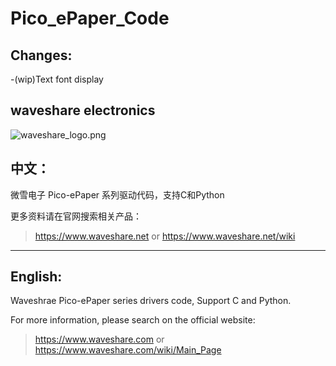 # Pico_ePaper_Code

## Changes:
-(wip)Text font display

## waveshare electronics
![waveshare_logo.png](waveshare_logo.png)

## 中文：
微雪电子 Pico-ePaper 系列驱动代码，支持C和Python

更多资料请在官网搜索相关产品：
> https://www.waveshare.net or https://www.waveshare.net/wiki
***
## English:
Waveshrae Pico-ePaper series drivers code, Support C and Python.

For more information, please search on the official website:
> https://www.waveshare.com or https://www.waveshare.com/wiki/Main_Page
